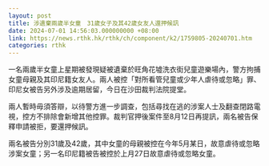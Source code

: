 ```yaml
---
layout: post
title: 涉遺棄兩歲半女童　31歲女子及其42歲女友人還押候訊
date: 2024-07-01 14:56:03.000000000 +08:00
link: https://news.rthk.hk/rthk/ch/component/k2/1759805-20240701.htm
categories: rthk
---
```


一名兩歲半女童上星期被發現疑被遺棄於旺角花墟洗衣街兒童遊樂場內，警方拘捕女童母親及其印尼籍女友人。兩人被控「對所看管兒童或少年人虐待或忽略」罪、印尼女被告另外涉及逾期居留，今日在沙田裁判法院提堂。

兩人暫時毋須答辯，以待警方進一步調查，包括尋找在逃的涉案人士及翻查閉路電視，控方不排除會新增其他控罪。裁判官押後案件至8月12日再提訊，兩名被告保釋申請被拒，要還押候訊。

兩名被告分別31歲及42歲，其中女童的母親被控在今年5月某日，故意虐待或忽略涉案女童；另一名印尼籍被告被控於上月27日故意虐待或忽略女童。
